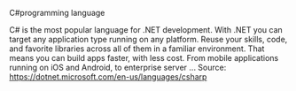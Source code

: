 C#programming language

C# is the most popular language for .NET development. With .NET you can target any application type running on any platform. Reuse your skills, code, and favorite libraries across all of them in a familiar environment. That means you can build apps faster, with less cost. From mobile applications running on iOS and Android, to enterprise server ...
Source: https://dotnet.microsoft.com/en-us/languages/csharp